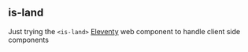 ## is-land

Just trying the `<is-land>` [Eleventy](https://www.11ty.dev/) web component to handle client side components